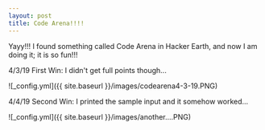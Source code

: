 ```yaml
---
layout: post
title: Code Arena!!!!
---
```


Yayy!!! I found something called Code Arena in Hacker Earth, and now I am doing it; it is so fun!!!

4/3/19 First Win: I didn't get full points though...

![_config.yml]({{ site.baseurl }}/images/codearena4-3-19.PNG)

4/4/19 Second Win: I printed the sample input and it somehow worked...

![_config.yml]({{ site.baseurl }}/images/another....PNG)



